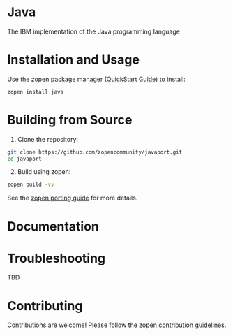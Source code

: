 # Java

The IBM implementation of the Java programming language

# Installation and Usage

Use the zopen package manager ([QuickStart Guide](https://zopen.community/#/Guides/QuickStart)) to install:
```bash
zopen install java
```

# Building from Source

1. Clone the repository:
```bash
git clone https://github.com/zopencommunity/javaport.git
cd javaport
```
2. Build using zopen:
```bash
zopen build -vv
```

See the [zopen porting guide](https://zopen.community/#/Guides/Porting) for more details.

# Documentation


# Troubleshooting
TBD

# Contributing
Contributions are welcome! Please follow the [zopen contribution guidelines](https://github.com/zopencommunity/meta/blob/main/CONTRIBUTING.md).
